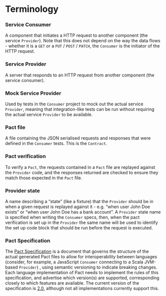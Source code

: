 # Terminology
### Service Consumer
A component that initiates a HTTP request to another component (the service `Provider`). Note that this does not depend on the way the data flows - whether it is a `GET` or a `PUT` / `POST` / `PATCH`, the `Consumer` is the initiator of the HTTP request.
### Service Provider
A server that responds to an HTTP request from another component (the service consumer).
### Mock Service Provider
Used by tests in the `Consumer` project to mock out the actual service `Provider`, meaning that integration-like tests can be run without requiring the actual service `Provider` to be available.
### Pact file
A file containing the JSON serialised requests and responses that were defined in the `Consumer` tests. This is the `Contract`.
### Pact verification
To verify a `Pact`, the requests contained in a `Pact` file are replayed against the `Provider` code, and the responses returned are checked to ensure they match those expected in the `Pact` file.
### Provider state
A name describing a “state” (like a fixture) that the `Provider` should be in when a given request is replayed against it - e.g. “when user John Doe exists” or “when user John Doe has a bank account”.
A `Provider` state name is specified when writing the `Consumer` specs, then, when the pact verification is set up in the `Provider` the same name will be used to identify the set up code block that should be run before the request is executed.
### Pact Specification
The [Pact Specification](https://github.com/pact-foundation/pact-specification) is a document that governs the structure of the actual generated Pact files to allow for interoperability between languages (consider, for example, a JavaScript `Consumer` connecting to a Scala JVM-based `Provider`) , using semantic versioning to indicate breaking changes.
Each language implementation of Pact needs to implement the rules of this specification, and advertise which version(s) are supported, corresponding closely to which features are available.
The current version of the specification is [2.0](https://github.com/pact-foundation/pact-specification/tree/version-2), although not all implementations currently support this.